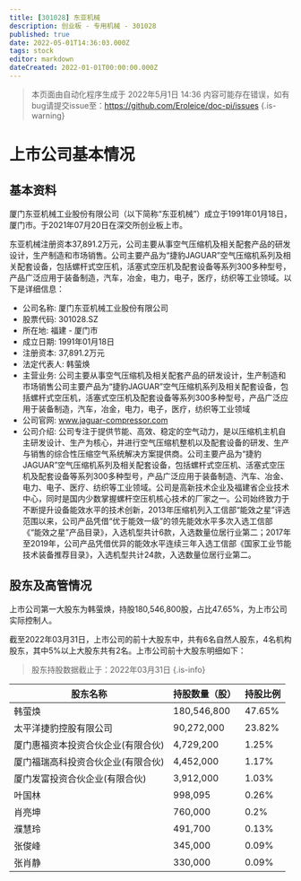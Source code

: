 ```yaml
---
title: [301028] 东亚机械
description: 创业板 - 专用机械 - 301028
published: true
date: 2022-05-01T14:36:03.000Z
tags: stock
editor: markdown
dateCreated: 2022-01-01T00:00:00.000Z
---
```


> 本页面由自动化程序生成于 2022年5月1日 14:36
> 内容可能存在错误，如有bug请提交issue至：https://github.com/Eroleice/doc-pi/issues
{.is-warning}

# 上市公司基本情况

## 基本资料

厦门东亚机械工业股份有限公司（以下简称“东亚机械”）成立于1991年01月18日，厦门市。于2021年07月20日在深交所创业板上市。

东亚机械注册资本37,891.2万元，公司主要从事空气压缩机及相关配套产品的研发设计，生产制造和市场销售。公司主要产品为“捷豹JAGUAR”空气压缩机系列及相关配套设备，包括螺杆式空压机，活塞式空压机及配套设备等系列300多种型号，产品广泛应用于装备制造，汽车，冶金，电力，电子，医疗，纺织等工业领域。以下是详细信息：

- 公司名称: 厦门东亚机械工业股份有限公司
- 股票代码: 301028.SZ
- 所在地: 福建 - 厦门市
- 成立日期: 1991年01月18日
- 注册资本: 37,891.2万元
- 法定代表人: 韩萤焕
- 主营业务: 公司主要从事空气压缩机及相关配套产品的研发设计，生产制造和市场销售公司主要产品为“捷豹JAGUAR”空气压缩机系列及相关配套设备，包括螺杆式空压机，活塞式空压机及配套设备等系列300多种型号，产品广泛应用于装备制造，汽车，冶金，电力，电子，医疗，纺织等工业领域
- 公司官网: www.jaguar-compressor.com
- 公司介绍: 公司专注于提供节能、高效、稳定的空气动力，是以压缩机主机自主研发设计、生产为核心，并进行空气压缩机整机以及配套设备的研发、生产与销售的综合性压缩空气系统解决方案提供商。公司主要产品为“捷豹JAGUAR”空气压缩机系列及相关配套设备，包括螺杆式空压机、活塞式空压机及配套设备等系列300多种型号，产品广泛应用于装备制造、汽车、冶金、电力、电子、医疗、纺织等工业领域。公司是高新技术企业及福建省企业技术中心，同时是国内少数掌握螺杆空压机核心技术的厂家之一。公司始终致力于不断提升设备能效水平的技术创新，2013年压缩机列入工信部“能效之星”评选范围以来，公司产品凭借“优于能效一级”的领先能效水平多次入选工信部《“能效之星”产品目录》，入选机型共计6款，入选数量位居行业第二；2017年至2019年，公司产品凭借优异的能效水平连续三年入选工信部《国家工业节能技术装备推荐目录》，入选机型共计24款，入选数量位居行业第二。


## 股东及高管情况

上市公司第一大股东为韩萤焕，持股180,546,800股，占比47.65%，为上市公司实际控制人。

截至2022年03月31日，上市公司的前十大股东中，共有6名自然人股东，4名机构股东，其中5%以上大股东共有2名。上市公司前十大股东明细如下：

> 股东持股数据截止于：2022年03月31日
{.is-info}

| 股东名称 | 持股数量（股） | 持股比例 |
| --- | --- | --- |
| 韩萤焕 | 180,546,800 | 47.65% |
| 太平洋捷豹控股有限公司 | 90,272,000 | 23.82% |
| 厦门惠福资本投资合伙企业(有限合伙) | 4,729,200 | 1.25% |
| 厦门福瑞高科投资合伙企业(有限合伙) | 4,452,000 | 1.17% |
| 厦门发富投资合伙企业(有限合伙) | 3,912,000 | 1.03% |
| 叶国林 | 998,095 | 0.26% |
| 肖亮坤 | 760,000 | 0.2% |
| 濮慧玲 | 491,700 | 0.13% |
| 张俊峰 | 345,000 | 0.09% |
| 张肖静 | 330,000 | 0.09% |




